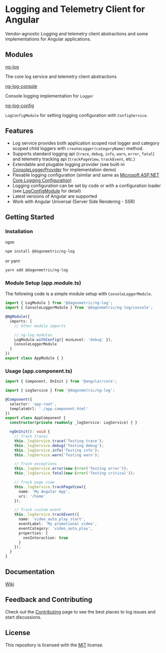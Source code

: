 # Logging and Telemetry Client for Angular

Vendor-agnostic Logging and telemetry client abstractions and some implementations for Angular applications.

## Modules

[ng-log](https://github.com/DagonMetric/ng-log/tree/master/modules/ng-log)

The core log service and telemetry client abstractions

[ng-log-console](https://github.com/DagonMetric/ng-log/tree/master/modules/ng-log/console)

Console logging implementation for `Logger`

[ng-log-config](https://github.com/DagonMetric/ng-log/tree/master/modules/ng-log/config)

`LogConfigModule` for setting logging configuration with `ConfigService`.

## Features

* Log service provides both application scoped root logger and category scoped child loggers with `createLogger(categoryName)` method.
* Supports standard logging api (`trace`, `debug`, `info`, `warn`, `error`, `fatal`) and telemetry tracking api (`trackPageView`, `trackEvent`, etc.)
* Extendable and plugable logging provider (see built-in [ConsoleLoggerProvider](https://github.com/DagonMetric/ng-log/blob/master/modules/ng-log/console/src/console-logger-provider.ts) for implementation demo)
* Flexable logging configuration (similar and same as [Microsoft ASP.NET Core Logging Configuration](https://docs.microsoft.com/en-us/aspnet/core/fundamentals/logging/?view=aspnetcore-2.2#configuration))
* Logging configuration can be set by code or with a configuration loader (see [LogConfigModule](https://github.com/DagonMetric/ng-log/tree/master/modules/ng-log/config) for detail)
* Latest versions of Angular are supported
* Work with Angular Universal (Server Side Rendering - SSR)

## Getting Started

### Installation

npm

```bash
npm install @dagonmetric/ng-log
```

or yarn

```bash
yarn add @dagonmetric/ng-log
```

### Module Setup (app.module.ts)

The following code is a simple module setup with `ConsoleLoggerModule`.

```typescript
import { LogModule } from '@dagonmetric/ng-log';
import { ConsoleLoggerModule } from '@dagonmetric/ng-log/console';

@NgModule({
  imports: [
    // Other module imports

    // ng-log modules
    LogModule.withConfig({ minLevel: 'debug' }),
    ConsoleLoggerModule
  ]
})
export class AppModule { }
```

### Usage (app.component.ts)

```typescript
import { Component, OnInit } from '@angular/core';

import { LogService } from '@dagonmetric/ng-log';

@Component({
  selector: 'app-root',
  templateUrl: './app.component.html'
})
export class AppComponent {
  constructor(private readonly _logService: LogService) { }

  ngOnInit(): void {
    // Track traces
    this._logService.trace('Testing trace');
    this._logService.debug('Testing debug');
    this._logService.info('Testing info');
    this._logService.warn('Testing warn');

    // Track exceptions
    this._logService.error(new Error('Testing error'));
    this._logService.fatal(new Error('Testing critical'));

    // Track page view
    this._logService.trackPageView({
      name: 'My Angular App',
      uri: '/home'
    });

    // Track custom event
    this._logService.trackEvent({
      name: 'video_auto_play_start',
      eventLabel: 'My promotional video',
      eventCategory: 'video_auto_play',
      properties: {
        nonInteraction: true
      }
    });
  }
}
```

## Documentation

[Wiki](https://github.com/DagonMetric/ng-log/wiki)

## Feedback and Contributing

Check out the [Contributing](https://github.com/DagonMetric/ng-log/blob/master/CONTRIBUTING.md) page to see the best places to log issues and start discussions.

## License

This repository is licensed with the [MIT](https://github.com/DagonMetric/ng-log/blob/master/LICENSE) license.

